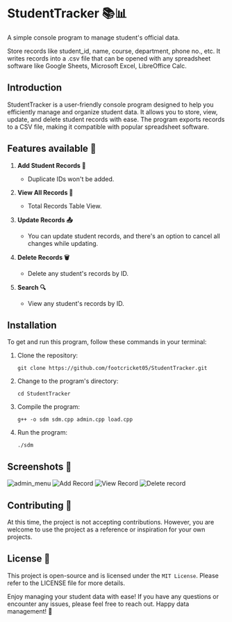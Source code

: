 # StudentTracker 📚📊

A simple console program to manage student's official data.

Store records like student_id, name, course, department, phone no., etc. It writes records into a .csv file that can be opened with any spreadsheet software like Google Sheets, Microsoft Excel, LibreOffice Calc.

## Introduction

StudentTracker is a user-friendly console program designed to help you efficiently manage and organize student data. It allows you to store, view, update, and delete student records with ease. The program exports records to a CSV file, making it compatible with popular spreadsheet software.

## Features available 🚀

1. **Add Student Records 📝**
   - Duplicate IDs won't be added.

2. **View All Records 👀**
   - Total Records Table View.

3. **Update Records 📤**
   - You can update student records, and there's an option to cancel all changes while updating.

4. **Delete Records 🗑️**
   - Delete any student's records by ID.

5. **Search 🔍**
   - View any student's records by ID.

## Installation

To get and run this program, follow these commands in your terminal:

1. Clone the repository:
   ```
   git clone https://github.com/footcricket05/StudentTracker.git
   ```

2. Change to the program's directory:
   ```
   cd StudentTracker
   ```

3. Compile the program:
   ```
   g++ -o sdm sdm.cpp admin.cpp load.cpp
   ```

4. Run the program:
   ```
   ./sdm
   ```

## Screenshots 📸

![admin_menu](https://github.com/footcricket05/StudentTracker/assets/93007427/aa0dcd8a-806c-4dfd-a93c-4aacabf8aa96)
![Add Record](https://github.com/footcricket05/StudentTracker/assets/93007427/2c126ca8-c9d6-4009-a4e7-1c5e9203b1d2)
![View Record](https://github.com/footcricket05/StudentTracker/assets/93007427/c152b51d-c280-48a4-b774-43ea6d7ccf85)
![Delete record](https://github.com/footcricket05/StudentTracker/assets/93007427/2d02e6a3-e7ea-4b6e-96fb-a5569954f247)

## Contributing 🤝

At this time, the project is not accepting contributions. However, you are welcome to use the project as a reference or inspiration for your own projects.

## License 📜

This project is open-source and is licensed under the `MIT License`. Please refer to the LICENSE file for more details.


Enjoy managing your student data with ease! If you have any questions or encounter any issues, please feel free to reach out. Happy data management! 🎉

